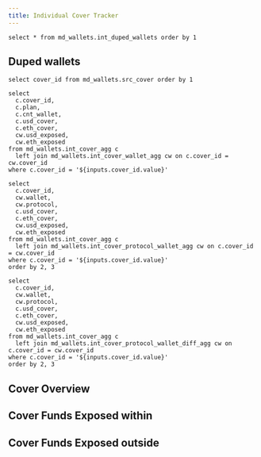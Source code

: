 ```yaml
---
title: Individual Cover Tracker
---
```


```duped_wallets
select * from md_wallets.int_duped_wallets order by 1
```

## Duped wallets
<DataTable data={duped_wallets} totalRow=true>
  <Column id=wallet title=wallet/>
  <Column id=plans title=plans/>
  <Column id=covers title=covers/>
  <Column id=count title="# wallets" totalAgg=sum />
</DataTable>

```cover_dropdown
select cover_id from md_wallets.src_cover order by 1
```

<Dropdown data={cover_dropdown} name=cover_id value=cover_id title="Select Cover ID" />

```cover_list
select
  c.cover_id,
  c.plan,
  c.cnt_wallet,
  c.usd_cover,
  c.eth_cover,
  cw.usd_exposed,
  cw.eth_exposed
from md_wallets.int_cover_agg c
  left join md_wallets.int_cover_wallet_agg cw on c.cover_id = cw.cover_id
where c.cover_id = '${inputs.cover_id.value}'
```

```cover_wallet_protocol_list
select
  c.cover_id,
  cw.wallet,
  cw.protocol,
  c.usd_cover,
  c.eth_cover,
  cw.usd_exposed,
  cw.eth_exposed
from md_wallets.int_cover_agg c
  left join md_wallets.int_cover_protocol_wallet_agg cw on c.cover_id = cw.cover_id
where c.cover_id = '${inputs.cover_id.value}'
order by 2, 3
```

```cover_wallet_protocol_diff_list
select
  c.cover_id,
  cw.wallet,
  cw.protocol,
  c.usd_cover,
  c.eth_cover,
  cw.usd_exposed,
  cw.eth_exposed
from md_wallets.int_cover_agg c
  left join md_wallets.int_cover_protocol_wallet_diff_agg cw on c.cover_id = cw.cover_id
where c.cover_id = '${inputs.cover_id.value}'
order by 2, 3
```

## Cover Overview
<DataTable data={cover_list}>
  <Column id=cover_id title="cover id"/>
  <Column id=plan title="plan"/>
  <Column id=cnt_wallet title="# wallets" />
  <Column id=usd_cover title="cover ($)" />
  <Column id=eth_cover title="cover (Ξ)" />
  <Column id=usd_exposed title="funds exposed ($)" />
  <Column id=eth_exposed title="funds exposed (Ξ)" />
</DataTable>

## Cover Funds Exposed within <Value data={cover_list} column=plan/>
<DataTable data={cover_wallet_protocol_list} totalRow=true search=true>
  <Column id=cover_id title="cover id" totalAgg="grand total"/>
  <Column id=wallet title="wallet"/>
  <Column id=protocol title="protocol" />
  <Column id=usd_cover title="cover ($)" totalAgg=mean />
  <Column id=eth_cover title="cover (Ξ)" totalAgg=mean />
  <Column id=usd_exposed title="funds exposed ($)" totalAgg=sum />
  <Column id=eth_exposed title="funds exposed (Ξ)" totalAgg=sum />
</DataTable>

## Cover Funds Exposed outside <Value data={cover_list} column=plan/>
<DataTable data={cover_wallet_protocol_diff_list} totalRow=true search=true>
  <Column id=cover_id title="cover id" totalAgg="grand total"/>
  <Column id=wallet title="wallet"/>
  <Column id=protocol title="protocol" />
  <Column id=usd_cover title="cover ($)" totalAgg=mean />
  <Column id=eth_cover title="cover (Ξ)" totalAgg=mean />
  <Column id=usd_exposed title="funds exposed ($)" totalAgg=sum />
  <Column id=eth_exposed title="funds exposed (Ξ)" totalAgg=sum />
</DataTable>
